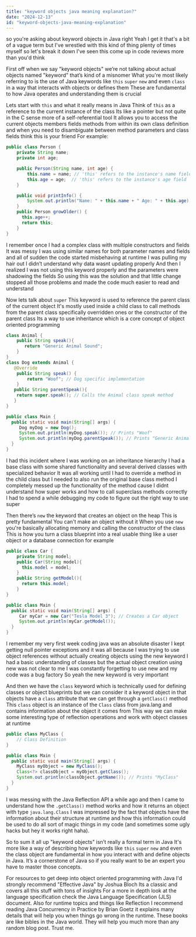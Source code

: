 ```yaml
---
title: "keyword objects java meaning explanation?"
date: "2024-12-13"
id: "keyword-objects-java-meaning-explanation"
---
```


so you're asking about keyword objects in Java right Yeah I get it that's a bit of a vague term but I've wrestled with this kind of thing plenty of times myself so let's break it down I've seen this come up in code reviews more than you'd think

First off when we say "keyword objects" we’re not talking about actual objects named "keyword" that’s kind of a misnomer What you're most likely referring to is the use of Java keywords like `this` `super` `new` and even `class` in a way that interacts with objects or defines them These are fundamental to how Java operates and understanding them is crucial

Lets start with `this` and what it really means in Java Think of `this` as a reference to the current instance of the class Its like a pointer but not quite in the C sense more of a self-referential tool It allows you to access the current objects members fields methods from within its own class definition and when you need to disambiguate between method parameters and class fields think this is your friend For example:

```java
public class Person {
    private String name;
    private int age;

    public Person(String name, int age) {
        this.name = name; // 'this' refers to the instance's name field
        this.age = age;  // 'this' refers to the instance's age field
    }

    public void printInfo() {
        System.out.println("Name: " + this.name + " Age: " + this.age);
    }
    public Person growOlder() {
      this.age++;
      return this;
    }
}
```

I remember once I had a complex class with multiple constructors and fields It was messy I was using similar names for both parameter names and fields and all of sudden the code started misbehaving at runtime I was pulling my hair out I didn’t understand why data wasnt updating properly And then I realized I was not using this keyword properly and the parameters were shadowing the fields So using this was the solution and that little change stopped all those problems and made the code much easier to read and understand

Now lets talk about `super` This keyword is used to reference the parent class of the current object It's mostly used inside a child class to call methods from the parent class specifically overridden ones or the constructor of the parent class Its a way to use inheritance which is a core concept of object oriented programming

```java
class Animal {
    public String speak(){
       return "Generic Animal Sound";
    }
}
class Dog extends Animal {
   @Override
    public String speak() {
        return "Woof"; // Dog specific implementation
    }
   public String parentSpeak(){
    return super.speak(); // Calls the Animal class speak method
   }
}

public class Main {
  public static void main(String[] args) {
     Dog myDog = new Dog();
     System.out.println(myDog.speak()); // Prints "Woof"
     System.out.println(myDog.parentSpeak()); // Prints "Generic Animal Sound"
  }
}
```

I had this incident where I was working on an inheritance hierarchy I had a base class with some shared functionality and several derived classes with specialized behavior It was all working until I had to override a method in the child class but I needed to also run the original base class method I completely messed up the functionality of the method cause I didnt understand how super works and how to call superclass methods correctly I had to spend a while debugging my code to figure out the right way to use super

Then there’s `new` the keyword that creates an object on the heap This is pretty fundamental You can't make an object without it When you use `new` you're basically allocating memory and calling the constructor of the class This is how you turn a class blueprint into a real usable thing like a user object or a database connection for example

```java
public class Car {
    private String model;
    public Car(String model){
      this.model = model;
    }
    public String getModel(){
      return this.model;
    }
}

public class Main {
  public static void main(String[] args) {
     Car myCar = new Car("Tesla Model 3"); // Creates a Car object
     System.out.println(myCar.getModel());
  }
}
```

I remember my very first week coding java was an absolute disaster I kept getting null pointer exceptions and it was all because I was trying to use object references without actually creating objects using the new keyword I had a basic understanding of classes but the actual object creation using new was not clear to me I was constantly forgetting to use new and my code was a bug factory So yeah the new keyword is very important

And then we have the `class` keyword which is technically used for defining classes or object blueprints but we can consider it a keyword object in that objects have a `class` attribute that we can get through a `getClass()` method This `class` object is an instance of the `Class` class from java.lang and contains information about the object it comes from This way we can make some interesting type of reflection operations and work with object classes at runtime

```java
public class MyClass {
    // Class Definition
}

public class Main {
  public static void main(String[] args) {
    MyClass myObject = new MyClass();
    Class<?> classObject = myObject.getClass();
    System.out.println(classObject.getName()); // Prints "MyClass"
  }
}
```

I was messing with the Java Reflection API a while ago and then I came to understand how the `.getClass()` method works and how it returns an object with type `java.lang.Class` I was impressed by the fact that objects have the information about their structure at runtime and how this information could be used to do all sort of magic things in my code (and sometimes some ugly hacks but hey it works right haha).

So to sum it all up "keyword objects" isn’t really a formal term in Java It's more like a way of describing how keywords like `this` `super` `new` and even the class object are fundamental in how you interact with and define objects in Java. It’s a cornerstone of Java so if you really want to be an expert you have to master those concepts.

For resources to get deep into object oriented programming with Java I'd strongly recommend "Effective Java" by Joshua Bloch Its a classic and covers all this stuff with tons of insights For a more in depth look at the language specification check the Java Language Specification (JLS) document. Also for runtime topics and things like Reflection I recommend reading Java Concurrency in Practice by Brian Goetz it explains many details that will help you when things go wrong in the runtime. These books are like bibles in the Java world. They will help you much more than any random blog post. Trust me.
